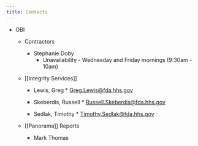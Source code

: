 ```yaml
---
title: Contacts
---
```


- OBI
	 - Contractors
		 - Stephanie Doby
			 - Unavailability - Wednesday and Friday mornings (9:30am - 10am)

	 - [[Integrity Services]]
		 - Lewis, Greg * <Greg.Lewis@fda.hhs.gov> 

		 - Skeberdis, Russell * <Russell.Skeberdis@fda.hhs.gov>

		 - Sedlak, Timothy * <Timothy.Sedlak@fda.hhs.gov>

	 - [[Panorama]] Reports
		 - Mark Thomas
